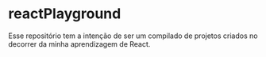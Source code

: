 # reactPlayground
Esse repositório tem a intenção de ser um compilado de projetos criados no decorrer da minha aprendizagem de React.
